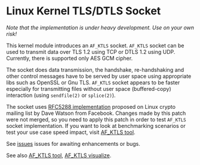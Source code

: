 # Linux Kernel TLS/DTLS Socket

*Note that the implementation is under heavy development. Use on your own risk!*

This kernel module introduces an ```AF_KTLS``` socket. ```AF_KTLS``` socket can
be used to transmit data over TLS 1.2 using TCP or DTLS 1.2 using UDP.
Currently, there is supported only AES GCM cipher.

The socket does data transmission, the handshake, re-handshaking and other
control messages have to be served by user space using appropriate libs such as
OpenSSL or Gnu TLS.  ```AF_KTLS``` socket appears to be faster especially for
transmitting files without user space (buffered-copy) interaction (using
```sendfile(2)``` or ```splice(2)```).

The socket uses [RFC5288
implementation](http://thread.gmane.org/gmane.linux.kernel/2091838) proposed on
Linux crypto mailing list by Dave Watson from Facebook. Changes made by this
patch were not merged, so you need to apply this patch in order to test
```AF_KTLS``` socket implementation. If you want to look at benchmarking
scenarios or test your use case speed impact, visit [AF_KTLS
tool](https://github.com/fridex/af-ktls-tool).

See [issues](http://github.com/fridex/af-ktls/issues) issues for awaiting
enhancements or bugs.

See also [AF_KTLS tool](https://github.com/fridez/af-ktls-tool), [AF_KTLS
visualize](https://github.com/fridex/af-ktls-visualize).

